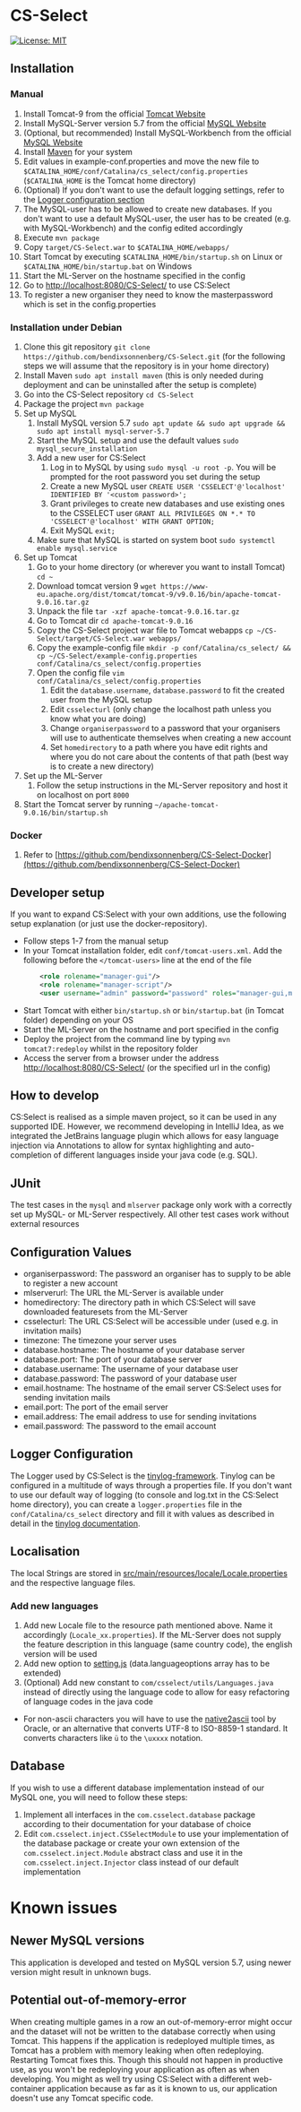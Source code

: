 # CS-Select

[![License: MIT](https://img.shields.io/badge/License-MIT-yellow.svg)](https://opensource.org/licenses/MIT)
## Installation
### Manual
1. Install Tomcat-9 from the official [Tomcat Website](http://tomcat.apache.org/)
1. Install MySQL-Server version 5.7 from the official [MySQL Website](https://dev.mysql.com/downloads/mysql/5.7.html#downloads)
1. (Optional, but recommended) Install MySQL-Workbench from the official [MySQL Website](https://dev.mysql.com/downloads/workbench/)
1. Install [Maven](https://maven.apache.org/) for your system
1. Edit values in example-conf.properties and move the new file to `$CATALINA_HOME/conf/Catalina/cs_select/config.properties`
   (`$CATALINA_HOME` is the Tomcat home directory)
1. (Optional) If you don't want to use the default logging settings, refer to the [Logger configuration section](#logger-configuration)
1. The MySQL-user has to be allowed to create new databases. If you don't want to use a default MySQL-user, the user has to be
   created (e.g. with MySQL-Workbench) and the config edited accordingly
1. Execute `mvn package`
1. Copy `target/CS-Select.war` to `$CATALINA_HOME/webapps/`
1. Start Tomcat by executing `$CATALINA_HOME/bin/startup.sh` on Linux or `$CATALINA_HOME/bin/startup.bat` on Windows
1. Start the ML-Server on the hostname specified in the config
1. Go to [http://localhost:8080/CS-Select/](http://localhost:8080/CS-Select/) to use CS:Select
1. To register a new organiser they need to know the masterpassword which is set in the config.properties

### Installation under Debian 
1. Clone this git repository `git clone https://github.com/bendixsonnenberg/CS-Select.git` (for the following steps we will assume that the repository is in your home directory)
1. Install Maven `sudo apt install maven` (this is only needed during deployment and can be uninstalled after the setup is complete)
1. Go into the CS-Select repository `cd CS-Select`
1. Package the project `mvn package`
1. Set up MySQL
    1. Install MySQL version 5.7 `sudo apt update && sudo apt upgrade && sudo apt install mysql-server-5.7`
    1. Start the MySQL setup and use the default values `sudo mysql_secure_installation`
    1. Add a new user for CS:Select
        1. Log in to MySQL by using `sudo mysql -u root -p`. You will be prompted for the root password you set during the setup
        1. Create a new MySQL user `CREATE USER 'CSSELECT'@'localhost' IDENTIFIED BY '<custom password>';`
        1. Grant privileges to create new databases and use existing ones to the CSSELECT user `GRANT ALL PRIVILEGES ON *.* TO 'CSSELECT'@'localhost' WITH GRANT OPTION;`
        1. Exit MySQL `exit;`
    1. Make sure that MySQL is started on system boot `sudo systemctl enable mysql.service`
1. Set up Tomcat
    1. Go to your home directory (or wherever you want to install Tomcat) `cd ~`
    1. Download tomcat version 9 `wget https://www-eu.apache.org/dist/tomcat/tomcat-9/v9.0.16/bin/apache-tomcat-9.0.16.tar.gz`
    1. Unpack the file `tar -xzf apache-tomcat-9.0.16.tar.gz`
    1. Go to Tomcat dir `cd apache-tomcat-9.0.16`
    1. Copy the CS-Select project war file to Tomcat webapps `cp ~/CS-Select/target/CS-Select.war webapps/`
    1. Copy the example-config file `mkdir -p conf/Catalina/cs_select/ && cp ~/CS-Select/example-config.properties conf/Catalina/cs_select/config.properties`
    1. Open the config file `vim conf/Catalina/cs_select/config.properties`
        1. Edit the `database.username`, `database.password` to fit the created user from the MySQL setup
        1. Edit `csselecturl` (only change the localhost path unless you know what you are doing)
        1. Change `organiserpassword` to a password that your organisers will use to authenticate themselves when creating a new account
        1. Set `homedirectory` to a path where you have edit rights and where you do not care about the contents of that path (best way is to create a new directory)
1. Set up the ML-Server
    1. Follow the setup instructions in the ML-Server repository and host it on localhost on port `8000`
1. Start the Tomcat server by running `~/apache-tomcat-9.0.16/bin/startup.sh` 
### Docker
1. Refer to [https://github.com/bendixsonnenberg/CS-Select-Docker](https://github.com/bendixsonnenberg/CS-Select-Docker)

## Developer setup
If you want to expand CS:Select with your own additions, use the following setup explanation (or just use the docker-repository).
- Follow steps 1-7 from the manual setup
- In your Tomcat installation folder, edit `conf/tomcat-users.xml`.
    Add the following before the `</tomcat-users>` line at the end of the file
    ``` xml
        <role rolename="manager-gui"/>
        <role rolename="manager-script"/>
        <user username="admin" password="password" roles="manager-gui,manager-script" />
    ```
- Start Tomcat with either `bin/startup.sh` or `bin/startup.bat` (in Tomcat folder) depending on your OS
- Start the ML-Server on the hostname and port specified in the config
- Deploy the project from the command line by typing `mvn tomcat7:redeploy` whilst in the repository folder
- Access the server from a browser under the address [http://localhost:8080/CS-Select/](http://localhost:8080/CS-Select/) (or the specified url in the config)
 
 ## How to develop
 CS:Select is realised as a simple maven project, so it can be used in any supported IDE. However, we recommend
 developing in IntelliJ Idea, as we integrated the JetBrains language plugin which allows for easy language injection
 via Annotations to allow for syntax highlighting and auto-completion of different languages inside your java code
 (e.g. SQL).
 
 ## JUnit
 The test cases in the `mysql` and `mlserver` package only work with a correctly set up MySQL- or ML-Server respectively.
 All other test cases work without external resources
 
 ## Configuration Values
 - organiserpassword: The password an organiser has to supply to be able to register a new account
 - mlserverurl: The URL the ML-Server is available under
 - homedirectory: The directory path in which CS:Select will save downloaded featuresets from the ML-Server
 - csselecturl: The URL CS:Select will be accessible under (used e.g. in invitation mails)
 - timezone: The timezone your server uses
 - database.hostname: The hostname of your database server
 - database.port: The port of your database server
 - database.username: The username of your database user
 - database.password: The password of your database user
 - email.hostname: The hostname of the email server CS:Select uses for sending invitation mails
 - email.port: The port of the email server
 - email.address: The email address to use for sending invitations
 - email.password: The password to the email account
 
 ## Logger Configuration
 The Logger used by CS:Select is the [tinylog-framework](https://tinylog.org/). Tinylog can be configured in a multitude
 of ways through a properties file. If you don't want to use our default way of logging (to console and log.txt in the
 CS:Select home directory), you can create a `logger.properties` file in the `conf/Catalina/cs_select` directory and fill
 it with values as described in detail in the [tinylog documentation](https://tinylog.org/configuration#settings).
 
 ## Localisation
 The local Strings are stored in [src/main/resources/locale/Locale.properties](src/main/resources/locale/Locale.properties) and the 
 respective language files.
 
 ### Add new languages 
 1. Add new Locale file to the resource path mentioned above. Name it accordingly (`Locale_xx.properties`). If the ML-Server does not supply the feature description in this language (same country code), the english version will be used
 2. Add new option to [setting.js](src/main/webapp/src/js/settings.js) (data.languageoptions array has to be extended)
 3. (Optional) Add new constant to `com/csselect/utils/Languages.java` instead of directly using the language code to allow for easy refactoring of language codes in the java code
 
 - For non-ascii characters you will have to use the [native2ascii](https://docs.oracle.com/javase/7/docs/technotes/tools/windows/native2ascii.html) tool by Oracle, or an alternative that converts UTF-8 to ISO-8859-1 standard.
 It converts characters like `ü` to the `\uxxxx` notation.
 
 ## Database
 If you wish to use a different database implementation instead of our MySQL one, you will need to follow these steps:
 1. Implement all interfaces in the `com.csselect.database` package according to their documentation for your database of choice
 1. Edit `com.csselect.inject.CSSelectModule` to use your implementation of the database package or create your own extension of the
    `com.csselect.inject.Module` abstract class and use it in the `com.csselect.inject.Injector` class instead of our default implementation
 
 
 # Known issues
 
 ## Newer MySQL versions
 This application is developed and tested on MySQL version 5.7, using newer version might result in unknown bugs.
 
 ## Potential out-of-memory-error
 When creating multiple games in a row an out-of-memory-error might occur and the dataset will not be written to
 the database correctly when using Tomcat. This happens if the application is redeployed multiple times, as Tomcat has a problem
 with memory leaking when often redeploying. Restarting Tomcat fixes this. Though this should not happen in productive use, 
 as you won't be redeploying your application as often as when developing. You might as well try using CS:Select with a
 different web-container application because as far as it is known to us, our application doesn't use any Tomcat specific code.
